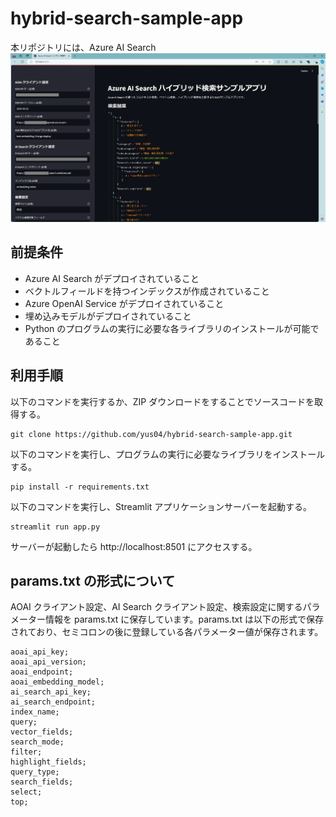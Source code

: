 # hybrid-search-sample-app
本リポジトリには、Azure AI Search
![screen](assets/screen.png)

## 前提条件
- Azure AI Search がデプロイされていること
- ベクトルフィールドを持つインデックスが作成されていること
- Azure OpenAI Service がデプロイされていること
- 埋め込みモデルがデプロイされていること
- Python のプログラムの実行に必要な各ライブラリのインストールが可能であること

## 利用手順
以下のコマンドを実行するか、ZIP ダウンロードをすることでソースコードを取得する。
```
git clone https://github.com/yus04/hybrid-search-sample-app.git
```

以下のコマンドを実行し、プログラムの実行に必要なライブラリをインストールする。

```
pip install -r requirements.txt
```

以下のコマンドを実行し、Streamlit アプリケーションサーバーを起動する。
```
streamlit run app.py
```
サーバーが起動したら http://localhost:8501 にアクセスする。

## params.txt の形式について
AOAI クライアント設定、AI Search クライアント設定、検索設定に関するパラメーター情報を params.txt に保存しています。params.txt は以下の形式で保存されており、セミコロンの後に登録している各パラメーター値が保存されます。
```
aoai_api_key;
aoai_api_version;
aoai_endpoint;
aoai_embedding_model;
ai_search_api_key;
ai_search_endpoint;
index_name;
query;
vector_fields;
search_mode;
filter;
highlight_fields;
query_type;
search_fields;
select;
top;
```